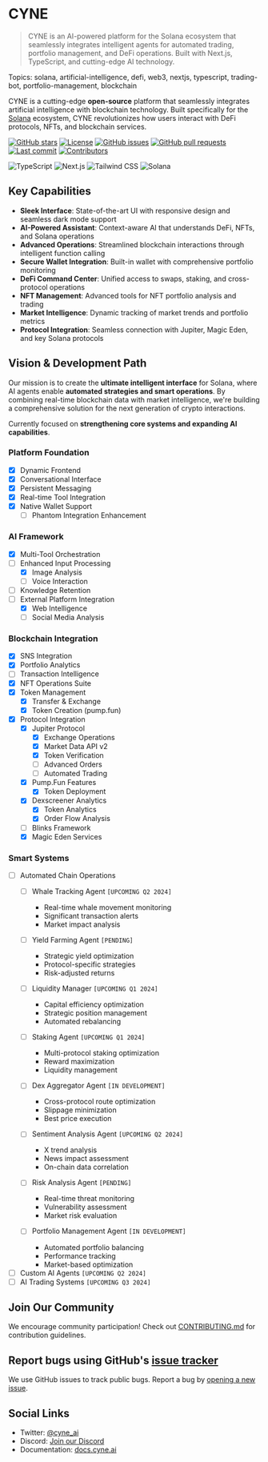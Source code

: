 # CYNE

> CYNE is an AI-powered platform for the Solana ecosystem that seamlessly integrates intelligent agents for automated trading, portfolio management, and DeFi operations. Built with Next.js, TypeScript, and cutting-edge AI technology.

Topics: solana, artificial-intelligence, defi, web3, nextjs, typescript, trading-bot, portfolio-management, blockchain

CYNE is a cutting-edge **open-source** platform that seamlessly integrates artificial intelligence with blockchain technology. Built specifically for the [Solana](https://solana.com/) ecosystem, CYNE revolutionizes how users interact with DeFi protocols, NFTs, and blockchain services.

[![GitHub stars](https://img.shields.io/github/stars/CYNEapp/cyne-app?style=flat-square)](https://github.com/CYNEapp/cyne-app/stargazers)
[![License](https://img.shields.io/badge/license-MIT-blue?style=flat-square)](https://github.com/CYNEapp/cyne-app/blob/main/LICENSE)
[![GitHub issues](https://img.shields.io/github/issues/CYNEapp/cyne-app?style=flat-square)](https://github.com/CYNEapp/cyne-app/issues)
[![GitHub pull requests](https://img.shields.io/github/issues-pr/CYNEapp/cyne-app?style=flat-square)](https://github.com/CYNEapp/cyne-app/pulls)
[![Last commit](https://img.shields.io/github/last-commit/CYNEapp/cyne-app?style=flat-square)](https://github.com/CYNEapp/cyne-app/commits/main)
[![Contributors](https://img.shields.io/github/contributors/CYNEapp/cyne-app?style=flat-square)](https://github.com/CYNEapp/cyne-app/graphs/contributors)

![TypeScript](https://img.shields.io/badge/TypeScript-3178C6?style=flat-square&logo=typescript&logoColor=white)
![Next.js](https://img.shields.io/badge/Next.js-000000?style=flat-square&logo=next.js&logoColor=white)
![Tailwind CSS](https://img.shields.io/badge/Tailwind_CSS-38B2AC?style=flat-square&logo=tailwind-css&logoColor=white)
![Solana](https://img.shields.io/badge/Solana-14F195?style=flat-square&logo=solana&logoColor=white&color=black)


## Key Capabilities

- **Sleek Interface**: State-of-the-art UI with responsive design and seamless dark mode support
- **AI-Powered Assistant**: Context-aware AI that understands DeFi, NFTs, and Solana operations
- **Advanced Operations**: Streamlined blockchain interactions through intelligent function calling
- **Secure Wallet Integration**: Built-in wallet with comprehensive portfolio monitoring
- **DeFi Command Center**: Unified access to swaps, staking, and cross-protocol operations
- **NFT Management**: Advanced tools for NFT portfolio analysis and trading
- **Market Intelligence**: Dynamic tracking of market trends and portfolio metrics
- **Protocol Integration**: Seamless connection with Jupiter, Magic Eden, and key Solana protocols

## Vision & Development Path

Our mission is to create the **ultimate intelligent interface** for Solana, where AI agents enable **automated strategies and smart operations**. By combining real-time blockchain data with market intelligence, we're building a comprehensive solution for the next generation of crypto interactions.

Currently focused on **strengthening core systems and expanding AI capabilities**.

### Platform Foundation

- [x] Dynamic Frontend
- [x] Conversational Interface
- [x] Persistent Messaging
- [x] Real-time Tool Integration
- [x] Native Wallet Support
  - [ ] Phantom Integration Enhancement

### AI Framework

- [x] Multi-Tool Orchestration
- [ ] Enhanced Input Processing
  - [x] Image Analysis
  - [ ] Voice Interaction
- [ ] Knowledge Retention
- [ ] External Platform Integration
  - [x] Web Intelligence
  - [ ] Social Media Analysis

### Blockchain Integration

- [x] SNS Integration
- [x] Portfolio Analytics
- [ ] Transaction Intelligence
- [x] NFT Operations Suite
- [x] Token Management
  - [x] Transfer & Exchange
  - [x] Token Creation (pump.fun)
- [x] Protocol Integration
  - [x] Jupiter Protocol
    - [x] Exchange Operations
    - [x] Market Data API v2
    - [x] Token Verification
    - [ ] Advanced Orders
    - [ ] Automated Trading
  - [x] Pump.Fun Features
    - [x] Token Deployment
  - [x] Dexscreener Analytics
    - [x] Token Analytics
    - [x] Order Flow Analysis
  - [ ] Blinks Framework
  - [x] Magic Eden Services

### Smart Systems

- [ ] Automated Chain Operations
  - [ ] Whale Tracking Agent `[UPCOMING Q2 2024]`
    - Real-time whale movement monitoring
    - Significant transaction alerts
    - Market impact analysis
  
  - [ ] Yield Farming Agent `[PENDING]`
    - Strategic yield optimization
    - Protocol-specific strategies
    - Risk-adjusted returns
  
  - [ ] Liquidity Manager `[UPCOMING Q1 2024]`
    - Capital efficiency optimization
    - Strategic position management
    - Automated rebalancing
  
  - [ ] Staking Agent `[UPCOMING Q1 2024]`
    - Multi-protocol staking optimization
    - Reward maximization
    - Liquidity management
  
  - [ ] Dex Aggregator Agent `[IN DEVELOPMENT]`
    - Cross-protocol route optimization
    - Slippage minimization
    - Best price execution
  
  - [ ] Sentiment Analysis Agent `[UPCOMING Q2 2024]`
    - X trend analysis
    - News impact assessment
    - On-chain data correlation
  
  - [ ] Risk Analysis Agent `[PENDING]`
    - Real-time threat monitoring
    - Vulnerability assessment
    - Market risk evaluation
  
  - [ ] Portfolio Management Agent `[IN DEVELOPMENT]`
    - Automated portfolio balancing
    - Performance tracking
    - Market-based optimization

- [ ] Custom AI Agents `[UPCOMING Q2 2024]`
- [ ] AI Trading Systems `[UPCOMING Q3 2024]`

## Join Our Community

We encourage community participation! Check out [CONTRIBUTING.md](CONTRIBUTING.md) for contribution guidelines.

## Report bugs using GitHub's [issue tracker](https://github.com/CYNEapp/cyne-app/issues)

We use GitHub issues to track public bugs. Report a bug by [opening a new issue](https://github.com/CYNEapp/cyne-app/issues/new).

## Social Links
- Twitter: [@cyne_ai](https://twitter.com/cyne_ai)
- Discord: [Join our Discord](https://discord.com/invite/f7N2AKcu)
- Documentation: [docs.cyne.ai](https://docs.cyne.ai)